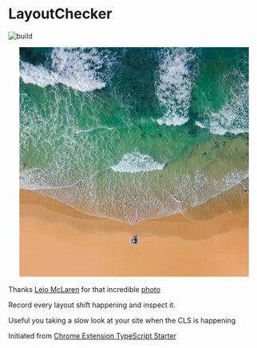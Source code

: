 # LayoutChecker

![build](https://github.com/martiuh/layoutchecker/workflows/build/badge.svg)

<p align="center">
  <img width="460" height="460" src="/public/leio-mclaren-leiomclaren-com-S4W2AU0t3lw-unsplash.jpg"  alt="Ocean from above with a small person relaxing at the shore" >
</p>

Thanks [Leio McLaren](leiomclaren.com) for that incredible [photo](https://unsplash.com/photos/S4W2AU0t3lw)

Record every layout shift happening and inspect it.

Useful you taking a slow look at your site when the CLS is happening

Initiated from [Chrome Extension TypeScript Starter](https://github.com/chibat/chrome-extension-typescript-starter)
